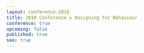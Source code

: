 ```yaml
---
layout: conference-2010
title: 2010 Conference ★ Designing for Behaviour
conference: true
upcoming: false
published: true
seo: true
---
```



